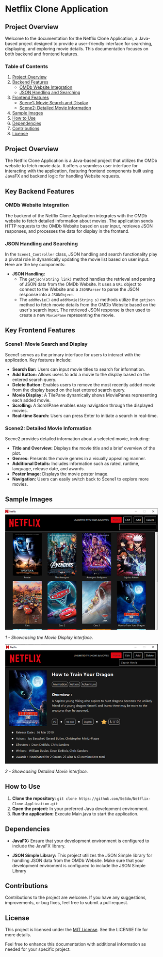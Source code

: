 # Netflix Clone Application

## Project Overview

Welcome to the documentation for the Netflix Clone Application, a Java-based project designed to provide a user-friendly interface for searching, displaying, and exploring movie details. This documentation focuses on both backend and frontend features.

### Table of Contents

1. [Project Overview](#project-overview)
2. [Backend Features](#Key-Backend-Features)
   - [OMDb Website Integration](#omdb-website-integration)
   - [JSON Handling and Searching](#JSON-Handling-and-Searching)
3. [Frontend Features](#Key-frontend-features)
   - [Scene1: Movie Search and Display](#scene1-movie-search-and-display)
   - [Scene2: Detailed Movie Information](#scene2-detailed-movie-information)
4. [Sample Images](#Sample-Images)
5. [How to Use](#how-to-use)
6. [Dependencies](#dependencies)
7. [Contributions](#contributions)
8. [License](#license)

## Project Overview

The Netflix Clone Application is a Java-based project that utilizes the OMDb website to fetch movie data. It offers a seamless user interface for interacting with the application, featuring frontend components built using JavaFX and backend logic for handling Website requests.

## Key Backend Features

### OMDb Website Integration

The backend of the Netflix Clone Application integrates with the OMDb website to fetch detailed information about movies. The application sends HTTP requests to the OMDb Website based on user input, retrieves JSON responses, and processes the data for display in the frontend.

### JSON Handling and Searching

In the `Scene1_Controller` class, JSON handling and search functionality play a pivotal role in dynamically updating the movie list based on user input. Here are the key components:

- **JSON Handling:**
  - The `getjson(String link)` method handles the retrieval and parsing of JSON data from the OMDb Website. It uses a `URL` object to connect to the Website and a `JSONParser` to parse the JSON response into a `JSONObject`.
  - The `addMovie()` and `addMovie(String s)` methods utilize the `getjson` method to fetch movie details from the OMDb Website based on the user's search input. The retrieved JSON response is then used to create a new `MoviePane` representing the movie.

## Key Frontend Features

### Scene1: Movie Search and Display

Scene1 serves as the primary interface for users to interact with the application. Key features include:

- **Search Bar:** Users can input movie titles to search for information.
- **Add Button:** Allows users to add a movie to the display based on the entered search query.
- **Delete Button:** Enables users to remove the most recently added movie from the display based on the last entered search query.
- **Movie Display:** A TilePane dynamically shows MoviePanes representing each added movie.
- **Scrolling:** A ScrollPane enables easy navigation through the displayed movies.
- **Real-time Search:** Users can press Enter to initiate a search in real-time.

### Scene2: Detailed Movie Information

Scene2 provides detailed information about a selected movie, including:

- **Title and Overview:** Displays the movie title and a brief overview of the plot.
- **Genres:** Presents the movie genres in a visually appealing manner.
- **Additional Details:** Includes information such as rated, runtime, language, release date, and awards.
- **Poster Image:** Displays the movie poster image.
- **Navigation:** Users can easily switch back to Scene1 to explore more movies.

## Sample Images

![Movie Display](https://raw.githubusercontent.com/Se3do/Netflix-Clone/main/NetflixClone/Preview/image%20(1).png)

*1 - Showcasing the Movie Display interface.*

![Movie Display](https://raw.githubusercontent.com/Se3do/Netflix-Clone/main/NetflixClone/Preview/image%20(3).png)

*2 - Showcasing Detailed Movie interface.*

## How to Use

1. **Clone the repository:** `git clone https://github.com/Se3do/Netflix-Clone-Application.git`
2. **Open the project:** In your preferred Java development environment.
3. **Run the application:** Execute Main.java to start the application.

## Dependencies

- **JavaFX:** Ensure that your development environment is configured to include the JavaFX library.
  
- **JSON Simple Library:** This project utilizes the JSON Simple library for handling JSON data from the OMDb Website. Make sure that your development enviroment is configured to include the JSON Simple Library


## Contributions

Contributions to the project are welcome. If you have any suggestions, improvements, or bug fixes, feel free to submit a pull request.

## License

This project is licensed under the [MIT License](LICENSE). See the LICENSE file for more details.

Feel free to enhance this documentation with additional information as needed for your specific project.

